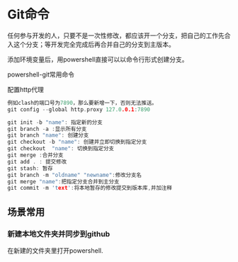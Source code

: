 # Git命令

<!--TOC-->

任何参与开发的人，只要不是一次性修改，都应该开一个分支，把自己的工作先合入这个分支；等开发完全完成后再合并自己的分支到主版本。

添加环境变量后，用powershell直接可以以命令行形式创建分支。

powershell-git常用命令

配置http代理

```cpp
例如clash的端口号为7890，那么要新增一下，否则无法推送。
git config --global http.proxy 127.0.0.1:7890   
```

```cpp
git init -b "name": 指定新的分支
git branch -a :显示所有分支
git branch "name": 创建分支
git checkout -b "name": 创建并立即切换到指定分支
git checkout  "name": 切换到指定分支
git merge :合并分支
git add . : 提交修改
git stash: 暂存
git branch -m "oldname" "newname":修改分支名
git merge "name":把指定分支合并到主分支
git commit -m 'text':将本地暂存的修改提交到版本库,并加注释
```

## 场景常用

### 新建本地文件夹并同步到github

在新建的文件夹里打开powershell.
